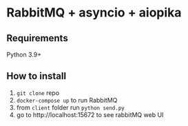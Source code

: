 # RabbitMQ + asyncio + aiopika 

## Requirements
Python 3.9+

## How to install

1. `git clone` repo
2. `docker-compose up` to run RabbitMQ
3. from `client` folder run `python send.py`
4. go to http://localhost:15672 to see rabbitMQ web UI